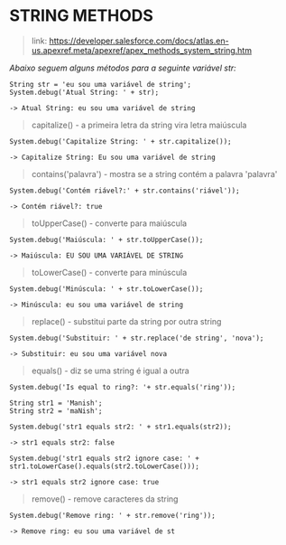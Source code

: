 # STRING METHODS
> link: https://developer.salesforce.com/docs/atlas.en-us.apexref.meta/apexref/apex_methods_system_string.htm

*Abaixo seguem alguns métodos para a seguinte variável str:*
```
String str = 'eu sou uma variável de string';
System.debug('Atual String: ' + str);

-> Atual String: eu sou uma variável de string
```
> capitalize() - a primeira letra da string vira letra maiúscula
```
System.debug('Capitalize String: ' + str.capitalize());

-> Capitalize String: Eu sou uma variável de string
```
> contains('palavra') - mostra se a string contém a palavra 'palavra'
```
System.debug('Contém riável?:' + str.contains('riável'));

-> Contém riável?: true
```
> toUpperCase() - converte para maiúscula
```
System.debug('Maiúscula: ' + str.toUpperCase());

-> Maiúscula: EU SOU UMA VARIÁVEL DE STRING
```
> toLowerCase() - converte para minúscula
```
System.debug('Minúscula: ' + str.toLowerCase());

-> Minúscula: eu sou uma variável de string
```
> replace() - substitui parte da string por outra string
```
System.debug('Substituir: ' + str.replace('de string', 'nova');

-> Substituir: eu sou uma variável nova
```
> equals() - diz se uma string é igual a outra
```
System.debug('Is equal to ring?: '+ str.equals('ring'));
```
```
String str1 = 'Manish';
String str2 = 'maNish';

System.debug('str1 equals str2: ' + str1.equals(str2));

-> str1 equals str2: false

System.debug('str1 equals str2 ignore case: ' + str1.toLowerCase().equals(str2.toLowerCase()));

-> str1 equals str2 ignore case: true
```
> remove() - remove caracteres da string
```
System.debug('Remove ring: ' + str.remove('ring'));

-> Remove ring: eu sou uma variável de st
```